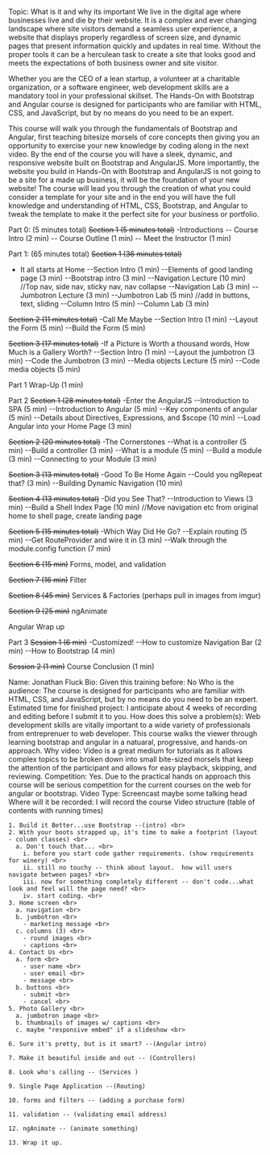 Topic: What is it and why its important
We live in the digital age where businesses live and die by their website.  It is a complex and ever changing landscape where site visitors demand a seamless user experience, a website that displays properly regardless of screen size, and dynamic pages that present information quickly and updates in real time.  Without the proper tools it can be a herculean task to create a site that looks good and meets the expectations of both business owner and site visitor.

Whether you are the CEO of a lean startup, a volunteer at a charitable organization, or a software engineer, web development skills are a mandatory tool in your professional skillset.  The Hands-On with Bootstrap and Angular course is designed for participants who are familiar with HTML, CSS, and JavaScript, but by no means do you need to be an expert.

This course will walk you through the fundamentals of Bootstrap and Angular, first teaching bitesize morsels of core concepts then giving you an opportunity to exercise your new knowledge by coding along in the next video.  By the end of the course you will have a sleek, dynamic, and responsive website built on Bootstrap and AngularJS.  More importantly, the website you build in Hands-On with Bootstrap and AngularJS is not going to be a site for a made up business, it will be the foundation of your new website!  The course will lead you through the creation of what you could consider a template for your site and in the end you will have the full knowledge and understanding of HTML, CSS, Bootstrap, and Angular to tweak the template to make it the perfect site for your business or portfolio. 

Part 0: (5 minutes total)
~~Section 1 (5 minutes total)~~
-Introductions
-- Course Intro (2 min)
-- Course Outline (1 min)
-- Meet the Instructor (1 min)

Part 1: (65 minutes total)
~~Section 1 (36 minutes total)~~
- It all starts at Home
--Section Intro (1 min)
--Elements of good landing page (3 min)
--Bootstrap intro (3 min)
--Navigation Lecture (10 min) //Top nav, side nav, sticky nav, nav collapse
--Navigation Lab (3 min)
--Jumbotron Lecture (3 min)
--Jumbotron Lab (5 min) //add in buttons, text, sliding
--Column Intro (5 min)
--Column Lab (3 min)

~~Section 2 (11 minutes total)~~
-Call Me Maybe
--Section Intro (1 min)
--Layout the Form (5 min)
--Build the Form (5 min)

~~Section 3 (17 minutes total)~~
-If a Picture is Worth a thousand words, How Much is a Gallery Worth?
--Section Intro (1 min)
--Layout the jumbotron (3 min)
--Code the Jumbotron (3 min)
--Media objects Lecture (5 min)
--Code media objects (5 min)

Part 1 Wrap-Up (1 min)

Part 2
~~Section 1 (28 minutes total)~~
-Enter the AngularJS
--Introduction to SPA (5 min)
--Introduction to Angular (5 min)
--Key components of angular (5 min)
--Details about Directives, Expressions, and $scope (10 min)
--Load Angular into your Home Page (3 min)

~~Section 2 (20 minutes total)~~
-The Cornerstones
--What is a controller (5 min)
--Build a controller (3 min)
--What is a module (5 min)
--Build a module (3 min)
--Connecting to your Module (3 min)

~~Section 3 (13 minutes total)~~
-Good To Be Home Again
--Could you ngRepeat that? (3 min)
--Building Dynamic Navigation (10 min)

~~Section 4 (13 minutes total)~~
-Did you See That?
--Introduction to Views (3 min)
--Build a Shell Index Page (10 min) //Move navigation etc from original home to shell page, create landing page 

~~Section 5 (15 minutes total)~~
-Which Way Did He Go?
--Explain routing (5 min)
--Get RouteProvider and wire it in (3 min)
--Walk through the module.config function (7 min)

~~Section 6 (15 min)~~
Forms, model, and validation <angularize contact page>

~~Section 7 (16 min)~~
Filter <filter photo albums>

~~Section 8 (45 min)~~
Services & Factories (perhaps pull in images from imgur)

~~Section 9 (25 min)~~
ngAnimate

Angular Wrap up

Part 3
~~Session 1 (6 min)~~
-Customized!
--How to customize Navigation Bar (2 min)
--How to Bootstrap (4 min)

~~Session 2 (1 min)~~
Course Conclusion (1 min)




Name: Jonathan Fluck 
Bio:
Given this training before: No
Who is the audience: The course is designed for participants who are familiar with HTML, CSS, and JavaScript, but by no means do you need to be an expert.
Estimated time for finished project: I anticipate about 4 weeks of recording and editing before I submit it to you.
How does this solve a problem(s): Web development skills are vitally important to a wide variety of professionals from entreprenuer to web developer.  This course walks the viewer through learning bootstrap and angular in a natuaral, progressive, and hands-on approach.
Why video: Video is a great medium for tutorials as it allows complex topics to be broken down into small bite-sized morsels that keep the attention of the participant and allows for easy playback, skipping, and reviewing.
Competition: Yes.  Due to the practical hands on approach this course will be serious competition for the current courses on the web for angular or bootstrap.
Video Type: Screencast maybe some talking head
Where will it be recorded: I will record the course
Video structure (table of contents with running times)

~~~~~~~~~~~~~~~~~~~~~~~~~~~~~~~~~~~~~~~~~~~~~~~~~~~~~~~~~~~~~~~~~~~~~~~~~~~
1. Build it Better...use Bootstrap --(intro) <br>
2. With your boots strapped up, it's time to make a footprint (layout - column classes) <br>
  a. Don't touch that... <br>
    i. before you start code gather requirements. (show requirements for winery) <br>
    ii. still no touchy -- think about layout.  how will users navigate between pages? <br>
    iii. now for something completely different -- don't code...what look and feel will the page need? <br>
    iv. start coding. <br>
3. Home screen <br>
  a. navigation <br>
  b. jumbotron <br>
    - marketing message <br>
  c. columns (3) <br>
    - round images <br>
    - captions <br>
4. Contact Us <br>
  a. form <br>
    - user name <br>
    - user email <br>
    - message <br>
  b. buttons <br>
    - submit <br>
    - cancel <br>
5. Photo Gallery <br>
  a. jumbotron image <br>
  b. thumbnails of images w/ captions <br>
  c. maybe "responsive embed" if a slideshow <br>

6. Sure it's pretty, but is it smart? --(Angular intro)

7. Make it beautiful inside and out -- (Controllers)

8. Look who's calling -- (Services )

9. Single Page Application --(Routing)

10. forms and filters -- (adding a purchase form)

11. validation -- (validating email address)

12. ngAnimate -- (animate something)

13. Wrap it up.
